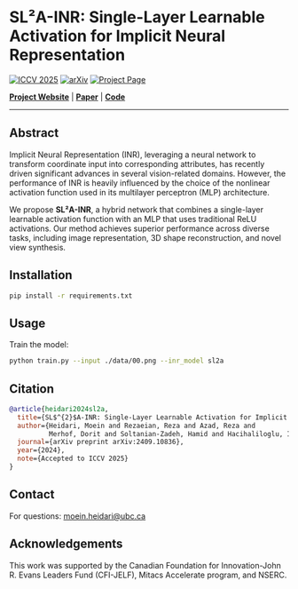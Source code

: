 # SL²A-INR: Single-Layer Learnable Activation for Implicit Neural Representation

[![ICCV 2025](https://img.shields.io/badge/ICCV-2025-blue)](https://arxiv.org/abs/2409.10836)
[![arXiv](https://img.shields.io/badge/arXiv-2409.10836-b31b1b.svg)](https://arxiv.org/abs/2409.10836)
[![Project Page](https://img.shields.io/badge/Project-Page-green)](https://moeinheidari7829.github.io/SL2A-INR/)

**[Project Website](https://moeinheidari7829.github.io/SL2A-INR/)** | **[Paper](https://arxiv.org/abs/2409.10836)** | **[Code](https://github.com/Iceage7/SL2A-INR)**

---

## Abstract

Implicit Neural Representation (INR), leveraging a neural network to transform coordinate input into corresponding attributes, has recently driven significant advances in several vision-related domains. However, the performance of INR is heavily influenced by the choice of the nonlinear activation function used in its multilayer perceptron (MLP) architecture.

We propose **SL²A-INR**, a hybrid network that combines a single-layer learnable activation function with an MLP that uses traditional ReLU activations. Our method achieves superior performance across diverse tasks, including image representation, 3D shape reconstruction, and novel view synthesis.

## Installation

```bash
pip install -r requirements.txt
```

## Usage

Train the model:

```bash
python train.py --input ./data/00.png --inr_model sl2a
```

## Citation

```bibtex
@article{heidari2024sl2a,
  title={SL$^{2}$A-INR: Single-Layer Learnable Activation for Implicit Neural Representation},
  author={Heidari, Moein and Rezaeian, Reza and Azad, Reza and 
          Merhof, Dorit and Soltanian-Zadeh, Hamid and Hacihaliloglu, Ilker},
  journal={arXiv preprint arXiv:2409.10836},
  year={2024},
  note={Accepted to ICCV 2025}
}
```

## Contact

For questions: [moein.heidari@ubc.ca](mailto:moein.heidari@ubc.ca)

## Acknowledgements

This work was supported by the Canadian Foundation for Innovation-John R. Evans Leaders Fund (CFI-JELF), Mitacs Accelerate program, and NSERC.
